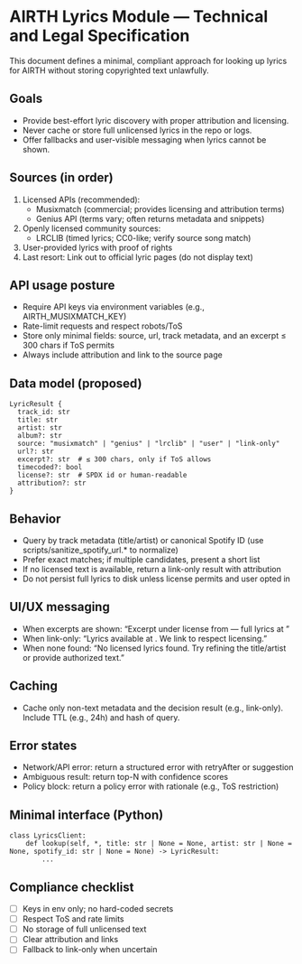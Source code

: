 # AIRTH Lyrics Module — Technical and Legal Specification

This document defines a minimal, compliant approach for looking up lyrics for AIRTH without storing copyrighted text unlawfully.

## Goals
- Provide best-effort lyric discovery with proper attribution and licensing.
- Never cache or store full unlicensed lyrics in the repo or logs.
- Offer fallbacks and user-visible messaging when lyrics cannot be shown.

## Sources (in order)
1. Licensed APIs (recommended):
   - Musixmatch (commercial; provides licensing and attribution terms)
   - Genius API (terms vary; often returns metadata and snippets)
2. Openly licensed community sources:
   - LRCLIB (timed lyrics; CC0-like; verify source song match)
3. User-provided lyrics with proof of rights
4. Last resort: Link out to official lyric pages (do not display text)

## API usage posture
- Require API keys via environment variables (e.g., AIRTH_MUSIXMATCH_KEY)
- Rate-limit requests and respect robots/ToS
- Store only minimal fields: source, url, track metadata, and an excerpt ≤ 300 chars if ToS permits
- Always include attribution and link to the source page

## Data model (proposed)
```
LyricResult {
  track_id: str
  title: str
  artist: str
  album?: str
  source: "musixmatch" | "genius" | "lrclib" | "user" | "link-only"
  url?: str
  excerpt?: str  # ≤ 300 chars, only if ToS allows
  timecoded?: bool
  license?: str  # SPDX id or human-readable
  attribution?: str
}
```

## Behavior
- Query by track metadata (title/artist) or canonical Spotify ID (use scripts/sanitize_spotify_url.* to normalize)
- Prefer exact matches; if multiple candidates, present a short list
- If no licensed text is available, return a link-only result with attribution
- Do not persist full lyrics to disk unless license permits and user opted in

## UI/UX messaging
- When excerpts are shown: “Excerpt under license from <source> — full lyrics at <url>”
- When link-only: “Lyrics available at <source>. We link to respect licensing.”
- When none found: “No licensed lyrics found. Try refining the title/artist or provide authorized text.”

## Caching
- Cache only non-text metadata and the decision result (e.g., link-only). Include TTL (e.g., 24h) and hash of query.

## Error states
- Network/API error: return a structured error with retryAfter or suggestion
- Ambiguous result: return top-N with confidence scores
- Policy block: return a policy error with rationale (e.g., ToS restriction)

## Minimal interface (Python)
```
class LyricsClient:
    def lookup(self, *, title: str | None = None, artist: str | None = None, spotify_id: str | None = None) -> LyricResult:
        ...
```

## Compliance checklist
- [ ] Keys in env only; no hard-coded secrets
- [ ] Respect ToS and rate limits
- [ ] No storage of full unlicensed text
- [ ] Clear attribution and links
- [ ] Fallback to link-only when uncertain
